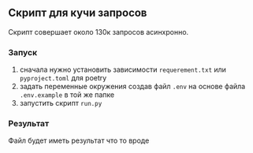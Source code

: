 ## Скрипт для кучи запросов
Скрипт совершает около 130к запросов асинхронно.

### Запуск
1) сначала нужно установить зависимости `requerement.txt` или `pyproject.toml` для poetry
2) задать переменные окружения создав файл `.env` на основе файла `.env.example` в той же папке
3) запустить скрипт `run.py`

### Результат
Файл будет иметь результат что то вроде
```

```